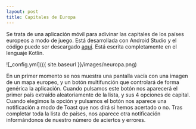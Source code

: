 ```yaml
---
layout: post
title: Capitales de Europa
---
```


Se trata de una aplicación móvil para adivinar las capitales de los países europeos a modo de juego. Está desarrollada con Android Studio y el código puede ser descargado [aquí](https://github.com/JoMaGaBa1/Portfolio/tree/main/Neuropa). Está escrita completamente en el lenguaje Kotlin.

![_config.yml]({{ site.baseurl }}/images/neuropa.png)

En un primer momento se nos muestra una pantalla vacía con una imagen de un mapa europeo, y un botón multifunción que controlará de forma genérica la aplicación. Cuando pulsamos este botón nos aparecerá el primer país extraído aleatoriamente de la lista, y sus 4 opciones de capital. Cuando elegimos la opción y pulsamos el botón nos aparece una notificación a modo de Toast que nos dirá si hemos acertado o no. Tras completar toda la lista de países, nos aparece otra notificación informándonos de nuestro número de aciertos y errores.
